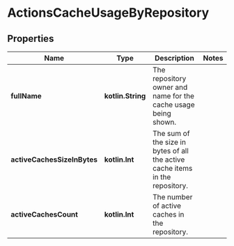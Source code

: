 
# ActionsCacheUsageByRepository

## Properties
Name | Type | Description | Notes
------------ | ------------- | ------------- | -------------
**fullName** | **kotlin.String** | The repository owner and name for the cache usage being shown. | 
**activeCachesSizeInBytes** | **kotlin.Int** | The sum of the size in bytes of all the active cache items in the repository. | 
**activeCachesCount** | **kotlin.Int** | The number of active caches in the repository. | 



